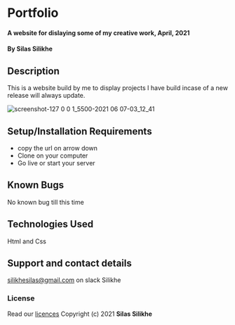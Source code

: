 # Portfolio

#### A website for dislaying some of my creative work, April, 2021

#### By **Silas Silikhe**

## Description

This is a website build by me to display projects I have build incase of a new release will always update.

![screenshot-127 0 0 1_5500-2021 06 07-03_12_41](https://user-images.githubusercontent.com/65366942/120944653-51d8e200-c73e-11eb-8580-c0bb7f62a347.png)

## Setup/Installation Requirements

- copy the url on arrow down
- Clone on your computer
- Go live or start your server

## Known Bugs

No known bug till this time

## Technologies Used

Html and Css

## Support and contact details

silikhesilas@gmail.com on slack Silikhe

### License

Read our [licences](./License)
Copyright (c) 2021 **Silas Silikhe**
